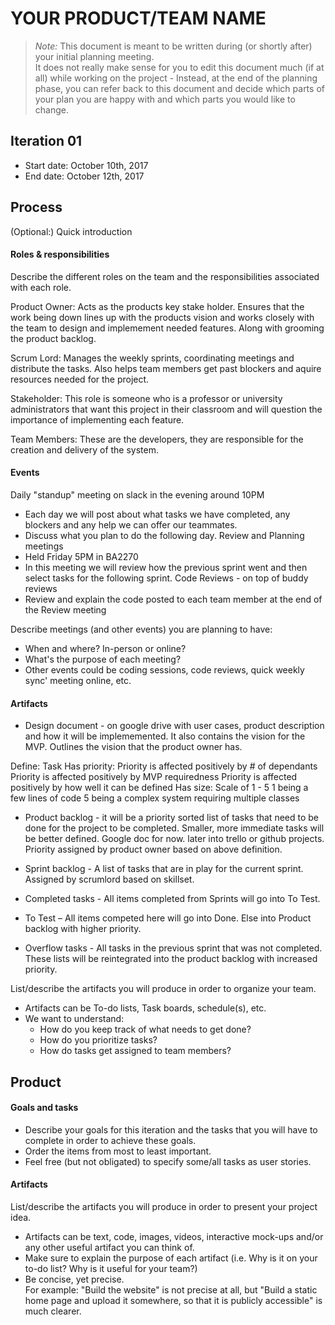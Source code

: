 # YOUR PRODUCT/TEAM NAME

 > _Note:_ This document is meant to be written during (or shortly after) your initial planning meeting.     
 > It does not really make sense for you to edit this document much (if at all) while working on the project - Instead, at the end of the planning phase, you can refer back to this document and decide which parts of your plan you are happy with and which parts you would like to change.
 

## Iteration 01

 * Start date: October 10th, 2017
 * End date: October 12th, 2017

## Process

(Optional:) Quick introduction

#### Roles & responsibilities

Describe the different roles on the team and the responsibilities associated with each role.

Product Owner: Acts as the products key stake holder. Ensures that the work being down lines up with the products vision and works closely with the team to design and implemement needed features. Along with grooming the product backlog.

Scrum Lord: Manages the weekly sprints, coordinating meetings and distribute the tasks. Also helps team members get past blockers and aquire resources needed for the project.

Stakeholder: This role is someone who is a professor or university  administrators that want this project in their classroom and will question the importance of implementing each feature.

Team Members: These are the developers, they are responsible for the creation and delivery of the system.


#### Events

Daily "standup" meeting on slack in the evening around 10PM 
 * Each day we will post about what tasks we have completed, any blockers and any help we can offer our teammates.
 * Discuss what you plan to do the following day.
Review and Planning meetings
 * Held Friday 5PM in BA2270
 * In this meeting we will review how the previous sprint went and then select tasks for the following sprint.
Code Reviews - on top of buddy reviews
* Review and explain the code posted to each team member at the end of the Review meeting

Describe meetings (and other events) you are planning to have:

 * When and where? In-person or online?
 * What's the purpose of each meeting?
 * Other events could be coding sessions, code reviews, quick weekly sync' meeting online, etc.

#### Artifacts

 * Design document - on google drive with user cases, product description and how it will be implememented. It also contains the vision for the MVP. Outlines the vision that the product owner has.

 Define: Task
 	Has priority:
 		Priority is affected positively by # of dependants
		Priority is affected positively by MVP requiredness
		Priority is affected positively by how well it can be defined
 	Has size:
 		Scale of 1 - 5
 		1 being a few lines of code
 		5 being a complex system requiring multiple classes

 * Product backlog - it will be a priority sorted list of tasks that need to be done for the project to be completed. Smaller, more immediate tasks will be better defined. Google doc for now. later into trello or github projects. Priority assigned by product owner based on above definition.

 * Sprint backlog - A list of tasks that are in play for the current sprint. Assigned by scrumlord based on skillset.

 * Completed tasks - All items completed from Sprints will go into To Test.

 * To Test – All items competed here will go into Done. Else into Product backlog with higher priority.

 * Overflow tasks - All tasks in the previous sprint that was not completed. These lists will be reintegrated into the product backlog with increased priority.

List/describe the artifacts you will produce in order to organize your team.       

 * Artifacts can be To-do lists, Task boards, schedule(s), etc.
 * We want to understand:
   * How do you keep track of what needs to get done?
   * How do you prioritize tasks?
   * How do tasks get assigned to team members?

## Product

#### Goals and tasks

 * Describe your goals for this iteration and the tasks that you will have to complete in order to achieve these goals.
 * Order the items from most to least important.
 * Feel free (but not obligated) to specify some/all tasks as user stories.

#### Artifacts

List/describe the artifacts you will produce in order to present your project idea.

 * Artifacts can be text, code, images, videos, interactive mock-ups and/or any other useful artifact you can think of.
 * Make sure to explain the purpose of each artifact (i.e. Why is it on your to-do list? Why is it useful for your team?)
 * Be concise, yet precise.         
   For example: "Build the website" is not precise at all, but "Build a static home page and upload it somewhere, so that it is publicly accessible" is much clearer.
